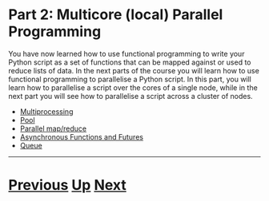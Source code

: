 # Part 2: Multicore (local) Parallel Programming

You have now learned how to use functional programming to write
your Python script as a set of functions that can be mapped
against or used to reduce lists of data. In the next parts of the 
course you will learn how to use functional programming
to parallelise a Python script. In this part, you will learn
how to parallelise a script over the cores of a single node, 
while in the next part you will see how to parallelise a script
across a cluster of nodes.

 * [Multiprocessing](multiprocessing.md)
 * [Pool](pool_part2.md)
 * [Parallel map/reduce](mapreduce_part2.md)
 * [Asynchronous Functions and Futures](futures_part2.md)
 * [Queue](queue.md)

***

# [Previous](README.md) [Up](README.md) [Next](multiprocessing.md)


 
